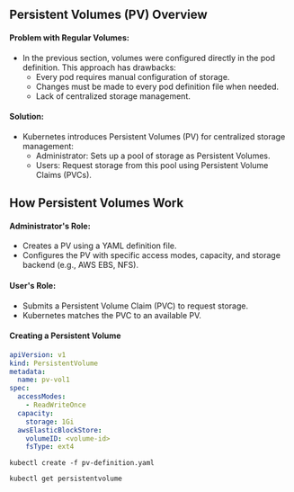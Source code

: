 ## Persistent Volumes (PV) Overview

#### Problem with Regular Volumes:

- In the previous section, volumes were configured directly in the pod definition. This approach has drawbacks:
  - Every pod requires manual configuration of storage.
  - Changes must be made to every pod definition file when needed.
  - Lack of centralized storage management.

#### Solution:

- Kubernetes introduces Persistent Volumes (PV) for centralized storage management:
  - Administrator: Sets up a pool of storage as Persistent Volumes.
  - Users: Request storage from this pool using Persistent Volume Claims (PVCs).

## How Persistent Volumes Work

#### Administrator's Role:

- Creates a PV using a YAML definition file.
- Configures the PV with specific access modes, capacity, and storage backend (e.g., AWS EBS, NFS).

#### User's Role:

- Submits a Persistent Volume Claim (PVC) to request storage.
- Kubernetes matches the PVC to an available PV.

#### Creating a Persistent Volume

```yaml
apiVersion: v1
kind: PersistentVolume
metadata:
  name: pv-vol1
spec:
  accessModes:
    - ReadWriteOnce
  capacity:
    storage: 1Gi
  awsElasticBlockStore:
    volumeID: <volume-id>
    fsType: ext4
```

```
kubectl create -f pv-definition.yaml
```

```
kubectl get persistentvolume
```

